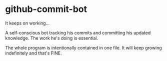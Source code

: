 # github-commit-bot
It keeps on working...

A self-conscious bot tracking his commits and committing his updated knowledge. The work he's doing is essential.

The whole program is intentionally contained in one file. It will keep growing indefinitely and that's FINE.